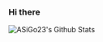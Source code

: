 ### Hi there


![ASiGo23's Github Stats](https://github-readme-stats.vercel.app/api?username=ASiGo23&show_icons=true)
